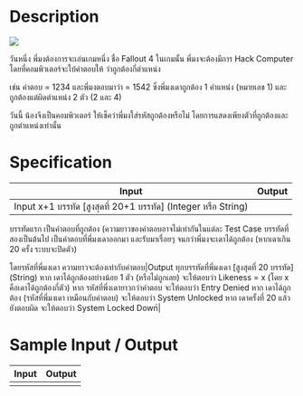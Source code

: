 # Description
![](https://vignette2.wikia.nocookie.net/fallout/images/e/ec/Fo4_Hacker.png/revision/latest?cb=20170320162306)

วันหนี่ง พี่มงต้องการจะเล่นเกมหนึ่ง ชื่อ Fallout 4
ในเกมนั้น พี่มงจะต้องมีการ Hack Computer โดยที่คอมพิวเตอร์จะใบ้คำตอบให้ ว่าถูกต้องกี่ตำแหน่ง

เช่น
คำตอบ = 1234
และพี่มงตอบมาว่า = 1542
ซึ่งพี่มงเดาถูกต้อง 1 คำแหน่ง (หมายเลข 1) และ ถูกต้องแต่ผิดตำแหน่ง 2 ตัว (2 และ 4)

วันนี้ น้องจึงเป็นคอมพิวเตอร์ ให้เช็คว่าพี่มงใส่รหัสถูกต้องหรือไม่ โดยการแสดงเพียงตัวที่ถูกต้องและถูกตำแหน่งเท่านั้น

# Specification
|Input|Output|
|-|-|
|Input x+1 บรรทัด [สูงสุดที่ 20+1 บรรทัด] (Integer หรือ String)
บรรทัดแรก เป็นคำตอบที่ถูกต้อง (ความยาวของคำตอบอาจไม่เท่ากันในแต่ละ Test Case
บรรทัดที่สองเป็นต้นไป เป็นคำตอบที่พี่มงเดาออกมา
และรับมาเรื่อยๆ จนกว่าพี่มงจะเดาได้ถูกต้อง (หากเดาเกิน 20 ครั้ง ระบบจะปิดตัว)

โดยรหัสที่พี่มงเดา ความยาวจะต้องเท่ากับคำตอบ|Output ทุกบรรทัดที่พี่มงเดา [สูงสุดที่ 20 บรรทัด] (String)
หาก เดาได้ถูกต้องอย่างน้อย 1 ตัว (หรือไม่ถูกเลย) จะให้ตอบว่า Likeness = x (โดย x คือเดาได้ถูกต้องกี่ตัว)
หาก รหัสที่พี่งเดายาวกว่าคำตอบ จะให้ตอบว่า Entry Denied
หาก เดาได้ถูกต้อง (รหัสที่พี่มงเดา เหมือนกับคำตอบ) จะให้ตอบว่า System Unlocked
หาก เดาครั้งที่ 20 แล้วยังตอบผิด จะให้ตอบว่า System Locked Down้|

# Sample Input / Output
|Input|Output|
|-|-|
|||
